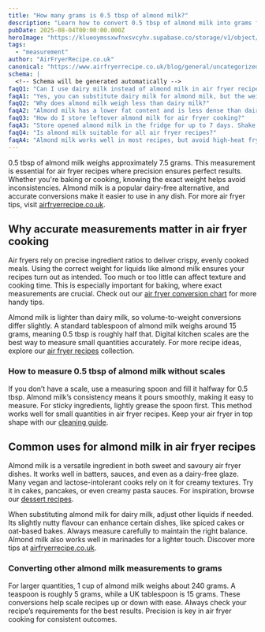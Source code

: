```yaml
---
title: "How many grams is 0.5 tbsp of almond milk?"
description: "Learn how to convert 0.5 tbsp of almond milk into grams for precise air fryer recipes. Get accurate measurements in seconds!"
pubDate: 2025-08-04T00:00:00.000Z
heroImage: "https://klueoymssxwfnxsvcyhv.supabase.co/storage/v1/object/public/Shmucket/how-many-grams-is-0-5-tbsp-of-almond-milk.webp"
tags:
  - "measurement"
author: "AirFryerRecipe.co.uk"
canonical: "https://www.airfryerrecipe.co.uk/blog/general/uncategorized/how-many-grams-is-0-5-tbsp-of-almond-milk"
schema: |
  <!-- Schema will be generated automatically -->
faqQ1: "Can I use dairy milk instead of almond milk in air fryer recipes?"
faqA1: "Yes, you can substitute dairy milk for almond milk, but the weight will differ. Dairy milk is denser, so 0.5 tbsp weighs around 7.8 grams. Adjust other liquids if needed to maintain the right consistency in your recipe."
faqQ2: "Why does almond milk weigh less than dairy milk?"
faqA2: "Almond milk has a lower fat content and is less dense than dairy milk. This makes it lighter, so 0.5 tbsp of almond milk weighs slightly less. Always check conversions when swapping ingredients in air fryer recipes."
faqQ3: "How do I store leftover almond milk for air fryer cooking?"
faqA3: "Store opened almond milk in the fridge for up to 7 days. Shake well before use, as separation is normal. For longer storage, freeze it in ice cube trays and thaw as needed for recipes."
faqQ4: "Is almond milk suitable for all air fryer recipes?"
faqA4: "Almond milk works well in most recipes, but avoid high-heat frying as it can separate. It’s best for baking, sauces, and batters. For crispy coatings, thicker alternatives like coconut milk may work better."
---
```

<p>0.5 tbsp of almond milk weighs approximately 7.5 grams. This measurement is essential for air fryer recipes where precision ensures perfect results. Whether you're baking or cooking, knowing the exact weight helps avoid inconsistencies. Almond milk is a popular dairy-free alternative, and accurate conversions make it easier to use in any dish. For more air fryer tips, visit <a href=https://www.airfryerrecipe.co.uk>airfryerrecipe.co.uk</a>.</p>

<h2>Why accurate measurements matter in air fryer cooking</h2>  
<p>Air fryers rely on precise ingredient ratios to deliver crispy, evenly cooked meals. Using the correct weight for liquids like almond milk ensures your recipes turn out as intended. Too much or too little can affect texture and cooking time. This is especially important for baking, where exact measurements are crucial. Check out our <a href=https://www.airfryerrecipe.co.uk/air-fryer-conversion-chart>air fryer conversion chart</a> for more handy tips.</p>  

<p>Almond milk is lighter than dairy milk, so volume-to-weight conversions differ slightly. A standard tablespoon of almond milk weighs around 15 grams, meaning 0.5 tbsp is roughly half that. Digital kitchen scales are the best way to measure small quantities accurately. For more recipe ideas, explore our <a href=https://www.airfryerrecipe.co.uk/recipes>air fryer recipes</a> collection.</p>  

<h3>How to measure 0.5 tbsp of almond milk without scales</h3>  
<p>If you don’t have a scale, use a measuring spoon and fill it halfway for 0.5 tbsp. Almond milk’s consistency means it pours smoothly, making it easy to measure. For sticky ingredients, lightly grease the spoon first. This method works well for small quantities in air fryer recipes. Keep your air fryer in top shape with our <a href=https://www.airfryerrecipe.co.uk/air-fryer-cleaner>cleaning guide</a>.</p>  

<h2>Common uses for almond milk in air fryer recipes</h2>  
<p>Almond milk is a versatile ingredient in both sweet and savoury air fryer dishes. It works well in batters, sauces, and even as a dairy-free glaze. Many vegan and lactose-intolerant cooks rely on it for creamy textures. Try it in cakes, pancakes, or even creamy pasta sauces. For inspiration, browse our <a href=https://www.airfryerrecipe.co.uk/recipe-category/dessert>dessert recipes</a>.</p>  

<p>When substituting almond milk for dairy milk, adjust other liquids if needed. Its slightly nutty flavour can enhance certain dishes, like spiced cakes or oat-based bakes. Always measure carefully to maintain the right balance. Almond milk also works well in marinades for a lighter touch. Discover more tips at <a href=https://www.airfryerrecipe.co.uk>airfryerrecipe.co.uk</a>.</p>  

<h3>Converting other almond milk measurements to grams</h3>  
<p>For larger quantities, 1 cup of almond milk weighs about 240 grams. A teaspoon is roughly 5 grams, while a UK tablespoon is 15 grams. These conversions help scale recipes up or down with ease. Always check your recipe’s requirements for the best results. Precision is key in air fryer cooking for consistent outcomes.</p>
